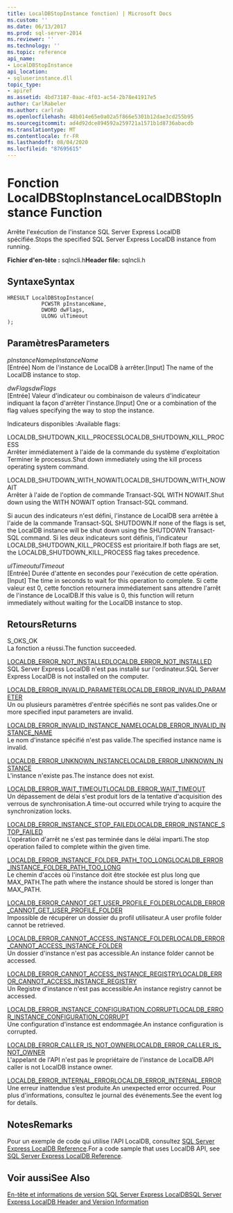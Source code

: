 ```yaml
---
title: LocalDBStopInstance fonction) | Microsoft Docs
ms.custom: ''
ms.date: 06/13/2017
ms.prod: sql-server-2014
ms.reviewer: ''
ms.technology: ''
ms.topic: reference
api_name:
- LocalDBStopInstance
api_location:
- sqluserinstance.dll
topic_type:
- apiref
ms.assetid: 4bd73187-0aac-4f03-ac54-2b78e41917e5
author: CarlRabeler
ms.author: carlrab
ms.openlocfilehash: 48b014e65e0a02a5f866e5301b12dae3cd255b95
ms.sourcegitcommit: ad4d92dce894592a259721a1571b1d8736abacdb
ms.translationtype: MT
ms.contentlocale: fr-FR
ms.lasthandoff: 08/04/2020
ms.locfileid: "87695615"
---
```

# <a name="localdbstopinstance-function"></a><span data-ttu-id="504ef-102">Fonction LocalDBStopInstance</span><span class="sxs-lookup"><span data-stu-id="504ef-102">LocalDBStopInstance Function</span></span>
  <span data-ttu-id="504ef-103">Arrête l'exécution de l'instance SQL Server Express LocalDB spécifiée.</span><span class="sxs-lookup"><span data-stu-id="504ef-103">Stops the specified SQL Server Express LocalDB instance from running.</span></span>  
  
 <span data-ttu-id="504ef-104">**Fichier d'en-tête :** sqlncli.h</span><span class="sxs-lookup"><span data-stu-id="504ef-104">**Header file:** sqlncli.h</span></span>  
  
## <a name="syntax"></a><span data-ttu-id="504ef-105">Syntaxe</span><span class="sxs-lookup"><span data-stu-id="504ef-105">Syntax</span></span>  
  
```  
HRESULT LocalDBStopInstance(  
           PCWSTR pInstanceName,  
           DWORD dwFlags,   
           ULONG ulTimeout   
);  
```  
  
## <a name="parameters"></a><span data-ttu-id="504ef-106">Paramètres</span><span class="sxs-lookup"><span data-stu-id="504ef-106">Parameters</span></span>  
 <span data-ttu-id="504ef-107">*pInstanceName*</span><span class="sxs-lookup"><span data-stu-id="504ef-107">*pInstanceName*</span></span>  
 <span data-ttu-id="504ef-108">[Entrée] Nom de l'instance de LocalDB à arrêter.</span><span class="sxs-lookup"><span data-stu-id="504ef-108">[Input] The name of the LocalDB instance to stop.</span></span>  
  
 <span data-ttu-id="504ef-109">*dwFlags*</span><span class="sxs-lookup"><span data-stu-id="504ef-109">*dwFlags*</span></span>  
 <span data-ttu-id="504ef-110">[Entrée] Valeur d'indicateur ou combinaison de valeurs d'indicateur indiquant la façon d'arrêter l'instance.</span><span class="sxs-lookup"><span data-stu-id="504ef-110">[Input] One or a combination of the flag values specifying the way to stop the instance.</span></span>  
  
 <span data-ttu-id="504ef-111">Indicateurs disponibles :</span><span class="sxs-lookup"><span data-stu-id="504ef-111">Available flags:</span></span>  
  
 <span data-ttu-id="504ef-112">LOCALDB_SHUTDOWN_KILL_PROCESS</span><span class="sxs-lookup"><span data-stu-id="504ef-112">LOCALDB_SHUTDOWN_KILL_PROCESS</span></span>  
 <span data-ttu-id="504ef-113">Arrêter immédiatement à l'aide de la commande du système d'exploitation Terminer le processus.</span><span class="sxs-lookup"><span data-stu-id="504ef-113">Shut down immediately using the kill process operating system command.</span></span>  
  
 <span data-ttu-id="504ef-114">LOCALDB_SHUTDOWN_WITH_NOWAIT</span><span class="sxs-lookup"><span data-stu-id="504ef-114">LOCALDB_SHUTDOWN_WITH_NOWAIT</span></span>  
 <span data-ttu-id="504ef-115">Arrêter à l'aide de l'option de commande Transact-SQL WITH NOWAIT.</span><span class="sxs-lookup"><span data-stu-id="504ef-115">Shut down using the WITH NOWAIT option Transact-SQL command.</span></span>  
  
 <span data-ttu-id="504ef-116">Si aucun des indicateurs n'est défini, l'instance de LocalDB sera arrêtée à l'aide de la commande Transact-SQL SHUTDOWN.</span><span class="sxs-lookup"><span data-stu-id="504ef-116">If none of the flags is set, the LocalDB instance will be shut down using the SHUTDOWN Transact-SQL command.</span></span> <span data-ttu-id="504ef-117">Si les deux indicateurs sont définis, l'indicateur LOCALDB_SHUTDOWN_KILL_PROCESS est prioritaire.</span><span class="sxs-lookup"><span data-stu-id="504ef-117">If both flags are set, the LOCALDB_SHUTDOWN_KILL_PROCESS flag takes precedence.</span></span>  
  
 <span data-ttu-id="504ef-118">*ulTimeout*</span><span class="sxs-lookup"><span data-stu-id="504ef-118">*ulTimeout*</span></span>  
 <span data-ttu-id="504ef-119">[Entrée] Durée d'attente en secondes pour l'exécution de cette opération.</span><span class="sxs-lookup"><span data-stu-id="504ef-119">[Input] The time in seconds to wait for this operation to complete.</span></span> <span data-ttu-id="504ef-120">Si cette valeur est 0, cette fonction retournera immédiatement sans attendre l'arrêt de l'instance de LocalDB.</span><span class="sxs-lookup"><span data-stu-id="504ef-120">If this value is 0, this function will return immediately without waiting for the LocalDB instance to stop.</span></span>  
  
## <a name="returns"></a><span data-ttu-id="504ef-121">Retours</span><span class="sxs-lookup"><span data-stu-id="504ef-121">Returns</span></span>  
 <span data-ttu-id="504ef-122">S_OK</span><span class="sxs-lookup"><span data-stu-id="504ef-122">S_OK</span></span>  
 <span data-ttu-id="504ef-123">La fonction a réussi.</span><span class="sxs-lookup"><span data-stu-id="504ef-123">The function succeeded.</span></span>  
  
 [<span data-ttu-id="504ef-124">LOCALDB_ERROR_NOT_INSTALLED</span><span class="sxs-lookup"><span data-stu-id="504ef-124">LOCALDB_ERROR_NOT_INSTALLED</span></span>](../express-localdb-error-messages/localdb-error-not-installed.md)  
 <span data-ttu-id="504ef-125">SQL Server Express LocalDB n'est pas installé sur l'ordinateur.</span><span class="sxs-lookup"><span data-stu-id="504ef-125">SQL Server Express LocalDB is not installed on the computer.</span></span>  
  
 [<span data-ttu-id="504ef-126">LOCALDB_ERROR_INVALID_PARAMETER</span><span class="sxs-lookup"><span data-stu-id="504ef-126">LOCALDB_ERROR_INVALID_PARAMETER</span></span>](../express-localdb-error-messages/localdb-error-invalid-parameter.md)  
 <span data-ttu-id="504ef-127">Un ou plusieurs paramètres d'entrée spécifiés ne sont pas valides.</span><span class="sxs-lookup"><span data-stu-id="504ef-127">One or more specified input parameters are invalid.</span></span>  
  
 [<span data-ttu-id="504ef-128">LOCALDB_ERROR_INVALID_INSTANCE_NAME</span><span class="sxs-lookup"><span data-stu-id="504ef-128">LOCALDB_ERROR_INVALID_INSTANCE_NAME</span></span>](../express-localdb-error-messages/localdb-error-invalid-instance-name.md)  
 <span data-ttu-id="504ef-129">Le nom d'instance spécifié n'est pas valide.</span><span class="sxs-lookup"><span data-stu-id="504ef-129">The specified instance name is invalid.</span></span>  
  
 [<span data-ttu-id="504ef-130">LOCALDB_ERROR_UNKNOWN_INSTANCE</span><span class="sxs-lookup"><span data-stu-id="504ef-130">LOCALDB_ERROR_UNKNOWN_INSTANCE</span></span>](../express-localdb-error-messages/localdb-error-unknown-instance.md)  
 <span data-ttu-id="504ef-131">L'instance n'existe pas.</span><span class="sxs-lookup"><span data-stu-id="504ef-131">The instance does not exist.</span></span>  
  
 [<span data-ttu-id="504ef-132">LOCALDB_ERROR_WAIT_TIMEOUT</span><span class="sxs-lookup"><span data-stu-id="504ef-132">LOCALDB_ERROR_WAIT_TIMEOUT</span></span>](../express-localdb-error-messages/localdb-error-wait-timeout.md)  
 <span data-ttu-id="504ef-133">Un dépassement de délai s'est produit lors de la tentative d'acquisition des verrous de synchronisation.</span><span class="sxs-lookup"><span data-stu-id="504ef-133">A time-out occurred while trying to acquire the synchronization locks.</span></span>  
  
 [<span data-ttu-id="504ef-134">LOCALDB_ERROR_INSTANCE_STOP_FAILED</span><span class="sxs-lookup"><span data-stu-id="504ef-134">LOCALDB_ERROR_INSTANCE_STOP_FAILED</span></span>](../express-localdb-error-messages/localdb-error-instance-stop-failed.md)  
 <span data-ttu-id="504ef-135">L'opération d'arrêt ne s'est pas terminée dans le délai imparti.</span><span class="sxs-lookup"><span data-stu-id="504ef-135">The stop operation failed to complete within the given time.</span></span>  
  
 [<span data-ttu-id="504ef-136">LOCALDB_ERROR_INSTANCE_FOLDER_PATH_TOO_LONG</span><span class="sxs-lookup"><span data-stu-id="504ef-136">LOCALDB_ERROR_INSTANCE_FOLDER_PATH_TOO_LONG</span></span>](../express-localdb-error-messages/localdb-error-instance-folder-path-too-long.md)  
 <span data-ttu-id="504ef-137">Le chemin d'accès où l'instance doit être stockée est plus long que MAX_PATH.</span><span class="sxs-lookup"><span data-stu-id="504ef-137">The path where the instance should be stored is longer than MAX_PATH.</span></span>  
  
 [<span data-ttu-id="504ef-138">LOCALDB_ERROR_CANNOT_GET_USER_PROFILE_FOLDER</span><span class="sxs-lookup"><span data-stu-id="504ef-138">LOCALDB_ERROR_CANNOT_GET_USER_PROFILE_FOLDER</span></span>](../express-localdb-error-messages/localdb-error-cannot-get-user-profile-folder.md)  
 <span data-ttu-id="504ef-139">Impossible de récupérer un dossier du profil utilisateur.</span><span class="sxs-lookup"><span data-stu-id="504ef-139">A user profile folder cannot be retrieved.</span></span>  
  
 [<span data-ttu-id="504ef-140">LOCALDB_ERROR_CANNOT_ACCESS_INSTANCE_FOLDER</span><span class="sxs-lookup"><span data-stu-id="504ef-140">LOCALDB_ERROR_CANNOT_ACCESS_INSTANCE_FOLDER</span></span>](../express-localdb-error-messages/localdb-error-cannot-access-instance-folder.md)  
 <span data-ttu-id="504ef-141">Un dossier d'instance n'est pas accessible.</span><span class="sxs-lookup"><span data-stu-id="504ef-141">An instance folder cannot be accessed.</span></span>  
  
 [<span data-ttu-id="504ef-142">LOCALDB_ERROR_CANNOT_ACCESS_INSTANCE_REGISTRY</span><span class="sxs-lookup"><span data-stu-id="504ef-142">LOCALDB_ERROR_CANNOT_ACCESS_INSTANCE_REGISTRY</span></span>](../express-localdb-error-messages/localdb-error-cannot-access-instance-registry.md)  
 <span data-ttu-id="504ef-143">Un Registre d'instance n'est pas accessible.</span><span class="sxs-lookup"><span data-stu-id="504ef-143">An instance registry cannot be accessed.</span></span>  
  
 [<span data-ttu-id="504ef-144">LOCALDB_ERROR_INSTANCE_CONFIGURATION_CORRUPT</span><span class="sxs-lookup"><span data-stu-id="504ef-144">LOCALDB_ERROR_INSTANCE_CONFIGURATION_CORRUPT</span></span>](../express-localdb-error-messages/localdb-error-instance-configuration-corrupt.md)  
 <span data-ttu-id="504ef-145">Une configuration d'instance est endommagée.</span><span class="sxs-lookup"><span data-stu-id="504ef-145">An instance configuration is corrupted.</span></span>  
  
 [<span data-ttu-id="504ef-146">LOCALDB_ERROR_CALLER_IS_NOT_OWNER</span><span class="sxs-lookup"><span data-stu-id="504ef-146">LOCALDB_ERROR_CALLER_IS_NOT_OWNER</span></span>](../express-localdb-error-messages/localdb-error-caller-is-not-owner.md)  
 <span data-ttu-id="504ef-147">L'appelant de l'API n'est pas le propriétaire de l'instance de LocalDB.</span><span class="sxs-lookup"><span data-stu-id="504ef-147">API caller is not LocalDB instance owner.</span></span>  
  
 [<span data-ttu-id="504ef-148">LOCALDB_ERROR_INTERNAL_ERROR</span><span class="sxs-lookup"><span data-stu-id="504ef-148">LOCALDB_ERROR_INTERNAL_ERROR</span></span>](../express-localdb-error-messages/localdb-error-internal-error.md)  
 <span data-ttu-id="504ef-149">Une erreur inattendue s’est produite.</span><span class="sxs-lookup"><span data-stu-id="504ef-149">An unexpected error occurred.</span></span> <span data-ttu-id="504ef-150">Pour plus d'informations, consultez le journal des événements.</span><span class="sxs-lookup"><span data-stu-id="504ef-150">See the event log for details.</span></span>  
  
## <a name="remarks"></a><span data-ttu-id="504ef-151">Notes</span><span class="sxs-lookup"><span data-stu-id="504ef-151">Remarks</span></span>  
 <span data-ttu-id="504ef-152">Pour un exemple de code qui utilise l'API LocalDB, consultez [SQL Server Express LocalDB Reference](../sql-server-express-localdb-reference.md).</span><span class="sxs-lookup"><span data-stu-id="504ef-152">For a code sample that uses LocalDB API, see [SQL Server Express LocalDB Reference](../sql-server-express-localdb-reference.md).</span></span>  
  
## <a name="see-also"></a><span data-ttu-id="504ef-153">Voir aussi</span><span class="sxs-lookup"><span data-stu-id="504ef-153">See Also</span></span>  
 [<span data-ttu-id="504ef-154">En-tête et informations de version SQL Server Express LocalDB</span><span class="sxs-lookup"><span data-stu-id="504ef-154">SQL Server Express LocalDB Header and Version Information</span></span>](sql-server-express-localdb-header-and-version-information.md)  
  
  
